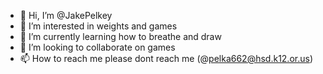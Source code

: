 - 👋 Hi, I’m @JakePelkey
- 👀 I’m interested in weights and games
- 🌱 I’m currently learning how to breathe and draw
- 💞️ I’m looking to collaborate on games
- 📫 How to reach me please dont reach me (@pelka662@hsd.k12.or.us)

